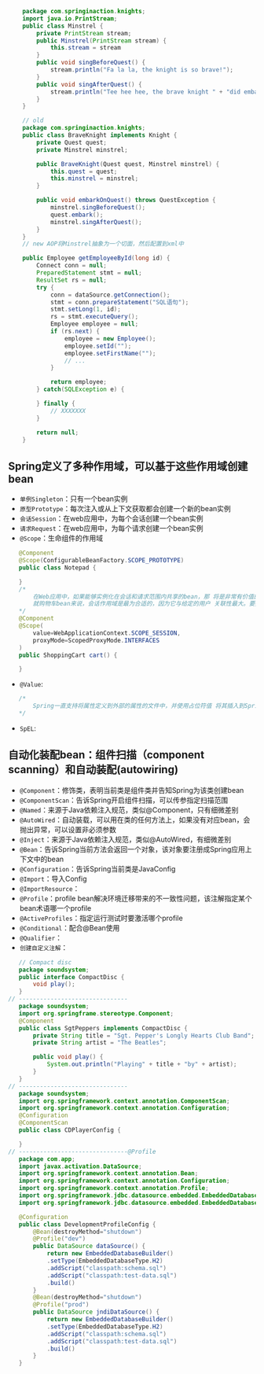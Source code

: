 ```java
    package com.springinaction.knights;
    import java.io.PrintStream;
    public class Minstrel {
        private PrintStream stream;
        public Minstrel(PrintStream stream) {
            this.stream = stream
        }
        public void singBeforeQuest() {
            stream.println("Fa la la, the knight is so brave!");
        }
        public void singAfterQuest() {
            stream.println("Tee hee hee, the brave knight " + "did embark on quest!")
        }
    }
```
```java
    // old
    package com.springinaction.knights;
    public class BraveKnight implements Knight {
        private Quest quest;
        private Minstrel minstrel;

        public BraveKnight(Quest quest, Minstrel minstrel) {
            this.quest = quest;
            this.minstrel = minstrel;
        }

        public void embarkOnQuest() throws QuestException {
            minstrel.singBeforeQuest();
            quest.embark();
            minstrel.singAfterQuest();
        }
    }
    // new AOP将Minstrel抽象为一个切面，然后配置到xml中


```
```java
    public Employee getEmployeeById(long id) {
        Connect conn = null;
        PreparedStatement stmt = null;
        ResultSet rs = null;
        try {
            conn = dataSource.getConnection();
            stmt = conn.prepareStatement("SQL语句");
            stmt.setLong(1, id);
            rs = stmt.executeQuery();
            Employee employee = null;
            if (rs.next) {
                employee = new Employee();
                employee.setId("");
                employee.setFirstName("");
                // ...
            }

            return employee;
        } catch(SQLException e) {

        } finally {
            // XXXXXXX
        }

        return null;
    }
 ```
 ## Spring定义了多种作用域，可以基于这些作用域创建bean
 * `单例Singleton`：只有一个bean实例
 * `原型Prototype`：每次注入或从上下文获取都会创建一个新的bean实例
 * `会话Session`：在web应用中，为每个会话创建一个bean实例
 * `请求Request`：在web应用中，为每个请求创建一个bean实例
 * `@Scope`：生命组件的作用域
 ```java
    @Component
    @Scope(ConfigurableBeanFactory.SCOPE_PROTOTYPE)
    public class Notepad {

    }
    /*
        在Web应用中，如果能够实例化在会话和请求范围内共享的bean，那 将是非常有价值的事情。例如，在典型的电子商务应用中，可能会有 一个bean代表用户的购物车。如果购物车是单例的话，那么将会导致 所有的用户都会向同一个购物车中添加商品。另一方面，如果购物车 是原型作用域的，那么在应用中某一个地方往购物车中添加商品，在 应用的另外一个地方可能就不可用了，因为在这里注入的是另外一个 原型作用域的购物车。
        就购物车bean来说，会话作用域是最为合适的，因为它与给定的用户 关联性最大。要指定会话作用域，我们可以使用@Scope注解，它的 使用方式与指定原型作用域是相同的
    */ 
    @Component
    @Scope(
        value=WebApplicationContext.SCOPE_SESSION,
        proxyMode=ScopedProxyMode.INTERFACES
    )
    public ShoppingCart cart() {

    }
 ```
 * `@Value`:
 ```java
    /*
        Spring一直支持将属性定义到外部的属性的文件中，并使用占位符值 将其插入到Spring bean中。在Spring装配中，占位符的形式为使用“${ ... }”包装的属性名称
    */ 
 ```
 * `SpEL`:

 ## 自动化装配bean：组件扫描（component scanning）和自动装配(autowiring)
 * `@Component`：修饰类，表明当前类是组件类并告知Spring为该类创建bean
 * `@ComponentScan`：告诉Spring开启组件扫描，可以传参指定扫描范围
 * `@Named`：来源于Java依赖注入规范，类似@Component，只有细微差别
 * `@AutoWired`：自动装载，可以用在类的任何方法上，如果没有对应bean，会抛出异常，可以设置非必须参数
 * `@Inject`：来源于Java依赖注入规范，类似@AutoWired，有细微差别
 * `@Bean`：告诉Spring当前方法会返回一个对象，该对象要注册成Spring应用上下文中的bean
 * `@Configuration`：告诉Spring当前类是JavaConfig
 * `@Import`：导入Config
 * `@ImportResource`：
 * `@Profile`：profile bean解决环境迁移带来的不一致性问题，该注解指定某个bean术语哪一个profile
 * `@ActiveProfiles`：指定运行测试时要激活哪个profile
 * `@Conditional`：配合@Bean使用
 * `@Qualifier`：
 * `创建自定义注解`：
 ```java
    // Compact disc
    package soundsystem;
    public interface CompactDisc {
        void play();
    }
// -------------------------------
    package soundsystem;
    import org.springframe.stereotype.Component;
    @Component
    public class SgtPeppers implements CompactDisc {
        private String title = "Sgt. Pepper's Longly Hearts Club Band";
        private String artist = "The Beatles";

        public void play() {
            System.out.println("Playing" + title + "by" + artist);
        }
    }
// -------------------------------
    package soundsystem;
    import org.springframework.context.annotation.ComponentScan;
    import org.springframework.context.annotation.Configuration;
    @Configuration
    @ComponentScan
    public class CDPlayerConfig {

    }
// -------------------------------@Profile
    package com.app;
    import javax.activation.DataSource;
    import org.springframework.context.annotation.Bean;
    import org.springframework.context.annotation.Configuration;
    import org.springframework.context.annotation.Profile;
    import org.springframework.jdbc.datasource.embedded.EmbeddedDatabaseBuilder;
    import org.springframework.jdbc.datasource.embedded.EmbeddedDatabaseType;

    @Configuration
    public class DevelopmentProfileConfig {
        @Bean(destroyMethod="shutdown")
        @Profile("dev")
        public DataSource dataSource() {
            return new EmbeddedDatabaseBuilder()
            .setType(EmbeddedDatabaseType.H2)
            .addScript("classpath:schema.sql")
            .addScript("classpath:test-data.sql")
            .build()
        }
        @Bean(destroyMethod="shutdown")
        @Profile("prod")
        public DataSource jndiDataSource() {
            return new EmbeddedDatabaseBuilder()
            .setType(EmbeddedDatabaseType.H2)
            .addScript("classpath:schema.sql")
            .addScript("classpath:test-data.sql")
            .build()
        }
    }

 ```